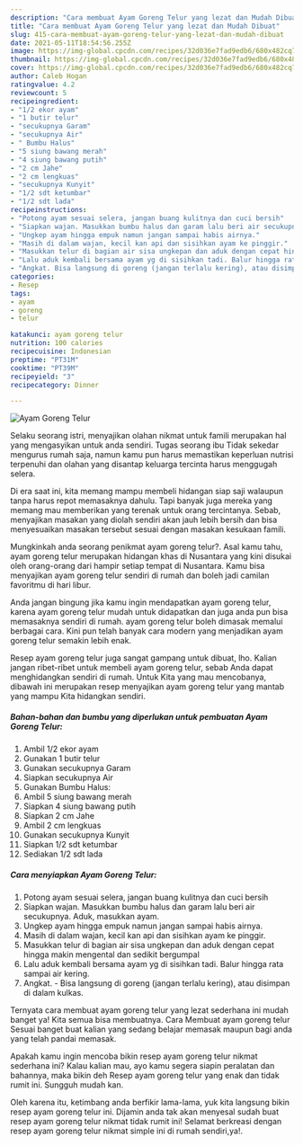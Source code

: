 ```yaml
---
description: "Cara membuat Ayam Goreng Telur yang lezat dan Mudah Dibuat"
title: "Cara membuat Ayam Goreng Telur yang lezat dan Mudah Dibuat"
slug: 415-cara-membuat-ayam-goreng-telur-yang-lezat-dan-mudah-dibuat
date: 2021-05-11T18:54:56.255Z
image: https://img-global.cpcdn.com/recipes/32d036e7fad9edb6/680x482cq70/ayam-goreng-telur-foto-resep-utama.jpg
thumbnail: https://img-global.cpcdn.com/recipes/32d036e7fad9edb6/680x482cq70/ayam-goreng-telur-foto-resep-utama.jpg
cover: https://img-global.cpcdn.com/recipes/32d036e7fad9edb6/680x482cq70/ayam-goreng-telur-foto-resep-utama.jpg
author: Caleb Hogan
ratingvalue: 4.2
reviewcount: 5
recipeingredient:
- "1/2 ekor ayam"
- "1 butir telur"
- "secukupnya Garam"
- "secukupnya Air"
- " Bumbu Halus"
- "5 siung bawang merah"
- "4 siung bawang putih"
- "2 cm Jahe"
- "2 cm lengkuas"
- "secukupnya Kunyit"
- "1/2 sdt ketumbar"
- "1/2 sdt lada"
recipeinstructions:
- "Potong ayam sesuai selera, jangan buang kulitnya dan cuci bersih"
- "Siapkan wajan. Masukkan bumbu halus dan garam lalu beri air secukupnya. Aduk, masukkan ayam."
- "Ungkep ayam hingga empuk namun jangan sampai habis airnya."
- "Masih di dalam wajan, kecil kan api dan sisihkan ayam ke pinggir."
- "Masukkan telur di bagian air sisa ungkepan dan aduk dengan cepat hingga makin mengental dan sedikit bergumpal"
- "Lalu aduk kembali bersama ayam yg di sisihkan tadi. Balur hingga rata sampai air kering."
- "Angkat. Bisa langsung di goreng (jangan terlalu kering), atau disimpan di dalam kulkas."
categories:
- Resep
tags:
- ayam
- goreng
- telur

katakunci: ayam goreng telur 
nutrition: 100 calories
recipecuisine: Indonesian
preptime: "PT31M"
cooktime: "PT39M"
recipeyield: "3"
recipecategory: Dinner

---
```



![Ayam Goreng Telur](https://img-global.cpcdn.com/recipes/32d036e7fad9edb6/680x482cq70/ayam-goreng-telur-foto-resep-utama.jpg)

Selaku seorang istri, menyajikan olahan nikmat untuk famili merupakan hal yang mengasyikan untuk anda sendiri. Tugas seorang ibu Tidak sekedar mengurus rumah saja, namun kamu pun harus memastikan keperluan nutrisi terpenuhi dan olahan yang disantap keluarga tercinta harus menggugah selera.

Di era  saat ini, kita memang mampu membeli hidangan siap saji walaupun tanpa harus repot memasaknya dahulu. Tapi banyak juga mereka yang memang mau memberikan yang terenak untuk orang tercintanya. Sebab, menyajikan masakan yang diolah sendiri akan jauh lebih bersih dan bisa menyesuaikan masakan tersebut sesuai dengan masakan kesukaan famili. 



Mungkinkah anda seorang penikmat ayam goreng telur?. Asal kamu tahu, ayam goreng telur merupakan hidangan khas di Nusantara yang kini disukai oleh orang-orang dari hampir setiap tempat di Nusantara. Kamu bisa menyajikan ayam goreng telur sendiri di rumah dan boleh jadi camilan favoritmu di hari libur.

Anda jangan bingung jika kamu ingin mendapatkan ayam goreng telur, karena ayam goreng telur mudah untuk didapatkan dan juga anda pun bisa memasaknya sendiri di rumah. ayam goreng telur boleh dimasak memalui berbagai cara. Kini pun telah banyak cara modern yang menjadikan ayam goreng telur semakin lebih enak.

Resep ayam goreng telur juga sangat gampang untuk dibuat, lho. Kalian jangan ribet-ribet untuk membeli ayam goreng telur, sebab Anda dapat menghidangkan sendiri di rumah. Untuk Kita yang mau mencobanya, dibawah ini merupakan resep menyajikan ayam goreng telur yang mantab yang mampu Kita hidangkan sendiri.

<!--inarticleads1-->

##### Bahan-bahan dan bumbu yang diperlukan untuk pembuatan Ayam Goreng Telur:

1. Ambil 1/2 ekor ayam
1. Gunakan 1 butir telur
1. Gunakan secukupnya Garam
1. Siapkan secukupnya Air
1. Gunakan  Bumbu Halus:
1. Ambil 5 siung bawang merah
1. Siapkan 4 siung bawang putih
1. Siapkan 2 cm Jahe
1. Ambil 2 cm lengkuas
1. Gunakan secukupnya Kunyit
1. Siapkan 1/2 sdt ketumbar
1. Sediakan 1/2 sdt lada




<!--inarticleads2-->

##### Cara menyiapkan Ayam Goreng Telur:

1. Potong ayam sesuai selera, jangan buang kulitnya dan cuci bersih
1. Siapkan wajan. Masukkan bumbu halus dan garam lalu beri air secukupnya. Aduk, masukkan ayam.
1. Ungkep ayam hingga empuk namun jangan sampai habis airnya.
1. Masih di dalam wajan, kecil kan api dan sisihkan ayam ke pinggir.
1. Masukkan telur di bagian air sisa ungkepan dan aduk dengan cepat hingga makin mengental dan sedikit bergumpal
1. Lalu aduk kembali bersama ayam yg di sisihkan tadi. Balur hingga rata sampai air kering.
1. Angkat. - Bisa langsung di goreng (jangan terlalu kering), atau disimpan di dalam kulkas.




Ternyata cara membuat ayam goreng telur yang lezat sederhana ini mudah banget ya! Kita semua bisa membuatnya. Cara Membuat ayam goreng telur Sesuai banget buat kalian yang sedang belajar memasak maupun bagi anda yang telah pandai memasak.

Apakah kamu ingin mencoba bikin resep ayam goreng telur nikmat sederhana ini? Kalau kalian mau, ayo kamu segera siapin peralatan dan bahannya, maka bikin deh Resep ayam goreng telur yang enak dan tidak rumit ini. Sungguh mudah kan. 

Oleh karena itu, ketimbang anda berfikir lama-lama, yuk kita langsung bikin resep ayam goreng telur ini. Dijamin anda tak akan menyesal sudah buat resep ayam goreng telur nikmat tidak rumit ini! Selamat berkreasi dengan resep ayam goreng telur nikmat simple ini di rumah sendiri,ya!.

